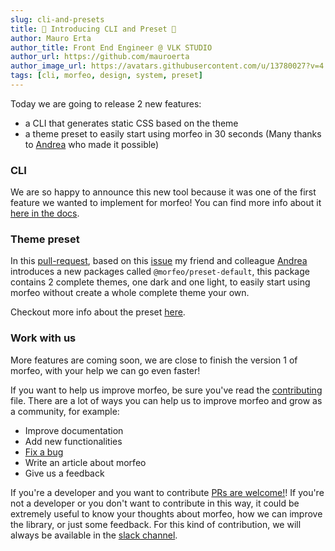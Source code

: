 ```yaml
---
slug: cli-and-presets
title: 🎉 Introducing CLI and Preset 🎉
author: Mauro Erta
author_title: Front End Engineer @ VLK STUDIO
author_url: https://github.com/mauroerta
author_image_url: https://avatars.githubusercontent.com/u/13780027?v=4
tags: [cli, morfeo, design, system, preset]
---
```


Today we are going to release 2 new features:

- a CLI that generates static CSS based on the theme
- a theme preset to easily start using morfeo in 30 seconds (Many thanks to [Andrea](https://github.com/andreaSimonePorceddu) who made it possible)

### CLI

We are so happy to announce this new tool because it was one of the first feature we wanted to implement for morfeo!
You can find more info about it [here in the docs](/docs/Features/morfeo-cli).

### Theme preset

In this [pull-request](https://github.com/VLK-STUDIO/morfeo/pull/62), based on this [issue](https://github.com/VLK-STUDIO/morfeo/issues/45) my friend and colleague [Andrea](https://github.com/andreaSimonePorceddu) introduces a new packages called `@morfeo/preset-default`, this package contains 2 complete themes, one dark and one light, to easily start using morfeo without create a whole complete theme your own.

Checkout more info about the preset [here](/docs/Packages/preset-default).

### Work with us

More features are coming soon, we are close to finish the version 1 of morfeo, with your help we can go even faster!

If you want to help us improve morfeo, be sure you've read the [contributing](https://github.com/VLK-STUDIO/morfeo/blob/main/CONTRIBUTING.md) file.
There are a lot of ways you can help us to improve morfeo and grow as a community, for example:

- Improve documentation
- Add new functionalities
- [Fix a bug](https://github.com/VLK-STUDIO/morfeo/issues)
- Write an article about morfeo
- Give us a feedback

If you're a developer and you want to contribute [PRs are welcome!](https://github.com/VLK-STUDIO/morfeo)!
If you're not a developer or you don't want to contribute in this way, it could be extremely useful to know your thoughts about morfeo,
how we can improve the library, or just some feedback. For this kind of contribution, we will always be available in the [slack channel](https://morfeo.slack.com/).
